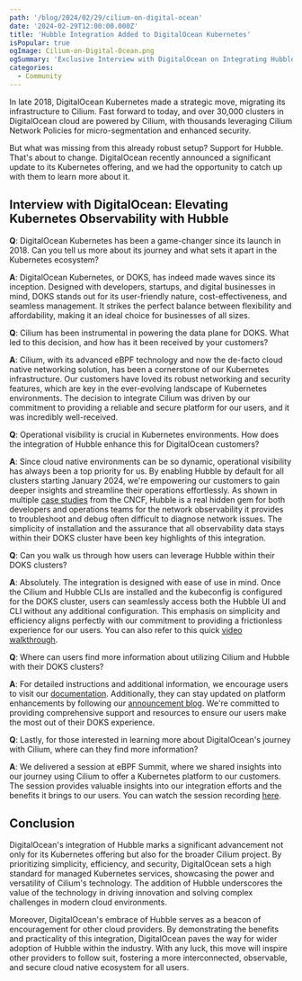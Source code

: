 ```yaml
---
path: '/blog/2024/02/29/cilium-on-digital-ocean'
date: '2024-02-29T12:00:00.000Z'
title: 'Hubble Integration Added to DigitalOcean Kubernetes'
isPopular: true
ogImage: Cilium-on-Digital-Ocean.png
ogSummary: 'Exclusive Interview with DigitalOcean on Integrating Hubble into their Kubernetes Offering'
categories:
  - Community
---
```


In late 2018, DigitalOcean Kubernetes made a strategic move, migrating its infrastructure to Cilium. Fast forward to today, and over 30,000 clusters in DigitalOcean cloud are powered by Cilium, with thousands leveraging Cilium Network Policies for micro-segmentation and enhanced security.

But what was missing from this already robust setup? Support for Hubble. That's about to change. DigitalOcean recently announced a significant update to its Kubernetes offering, and we had the opportunity to catch up with them to learn more about it.

## Interview with DigitalOcean: Elevating Kubernetes Observability with Hubble

**Q**: DigitalOcean Kubernetes has been a game-changer since its launch in 2018. Can you tell us more about its journey and what sets it apart in the Kubernetes ecosystem?

**A**: DigitalOcean Kubernetes, or DOKS, has indeed made waves since its inception. Designed with developers, startups, and digital businesses in mind, DOKS stands out for its user-friendly nature, cost-effectiveness, and seamless management. It strikes the perfect balance between flexibility and affordability, making it an ideal choice for businesses of all sizes.

**Q**: Cilium has been instrumental in powering the data plane for DOKS. What led to this decision, and how has it been received by your customers?

**A**: Cilium, with its advanced eBPF technology and now the de-facto cloud native networking solution, has been a cornerstone of our Kubernetes infrastructure. Our customers have loved its robust networking and security features, which are key in the ever-evolving landscape of Kubernetes environments. The decision to integrate Cilium was driven by our commitment to providing a reliable and secure platform for our users, and it was incredibly well-received.

**Q**: Operational visibility is crucial in Kubernetes environments. How does the integration of Hubble enhance this for DigitalOcean customers?

**A**: Since cloud native environments can be so dynamic, operational visibility has always been a top priority for us. By enabling Hubble by default for all clusters starting January 2024, we're empowering our customers to gain deeper insights and streamline their operations effortlessly. As shown in multiple [case studies](https://www.cncf.io/case-studies/?_sft_lf-project=cilium) from the CNCF, Hubble is a real hidden gem for both developers and operations teams for the network observability it provides to troubleshoot and debug often difficult to diagnose network issues. The simplicity of installation and the assurance that all observability data stays within their DOKS cluster have been key highlights of this integration.

**Q**: Can you walk us through how users can leverage Hubble within their DOKS clusters?

**A**: Absolutely. The integration is designed with ease of use in mind. Once the Cilium and Hubble CLIs are installed and the kubeconfig is configured for the DOKS cluster, users can seamlessly access both the Hubble UI and CLI without any additional configuration. This emphasis on simplicity and efficiency aligns perfectly with our commitment to providing a frictionless experience for our users. You can also refer to this quick [video walkthrough](https://www.youtube.com/watch?v=xUE6hKtqhrM).

**Q**: Where can users find more information about utilizing Cilium and Hubble with their DOKS clusters?

**A**: For detailed instructions and additional information, we encourage users to visit our [documentation](https://docs.digitalocean.com/products/kubernetes/how-to/use-cilium-hubble/). Additionally, they can stay updated on platform enhancements by following our [announcement blog](https://www.digitalocean.com/blog/cillium-hubble-on-digitalocean-kubernetes). We're committed to providing comprehensive support and resources to ensure our users make the most out of their DOKS experience.

**Q**: Lastly, for those interested in learning more about DigitalOcean's journey with Cilium, where can they find more information?

**A**: We delivered a session at eBPF Summit, where we shared insights into our journey using Cilium to offer a Kubernetes platform to our customers. The session provides valuable insights into our integration efforts and the benefits it brings to our users. You can watch the session recording [here](https://www.youtube.com/watch?v=xez34h7EY3A).

## Conclusion

DigitalOcean's integration of Hubble marks a significant advancement not only for its Kubernetes offering but also for the broader Cilium project. By prioritizing simplicity, efficiency, and security, DigitalOcean sets a high standard for managed Kubernetes services, showcasing the power and versatility of Cilium's technology. The addition of Hubble underscores the value of the technology in driving innovation and solving complex challenges in modern cloud environments.

Moreover, DigitalOcean's embrace of Hubble serves as a beacon of encouragement for other cloud providers. By demonstrating the benefits and practicality of this integration, DigitalOcean paves the way for wider adoption of Hubble within the industry. With any luck, this move will inspire other providers to follow suit, fostering a more interconnected, observable, and secure cloud native ecosystem for all users.
